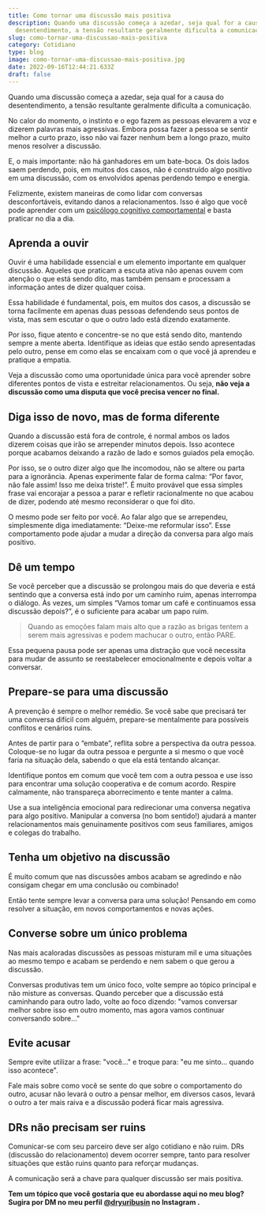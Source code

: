 ```yaml
---
title: Como tornar uma discussão mais positiva
description: Quando uma discussão começa a azedar, seja qual for a causa do
  desentendimento, a tensão resultante geralmente dificulta a comunicação.
slug: como-tornar-uma-discussao-mais-positiva
category: Cotidiano
type: blog
image: como-tornar-uma-discussao-mais-positiva.jpg
date: 2022-09-16T12:44:21.633Z
draft: false
---
```


Quando uma discussão começa a azedar, seja qual for a causa do desentendimento, a tensão resultante geralmente dificulta a comunicação.

No calor do momento, o instinto e o ego fazem as pessoas elevarem a voz e dizerem palavras mais agressivas. Embora possa fazer a pessoa se sentir melhor a curto prazo, isso não vai fazer nenhum bem a longo prazo, muito menos resolver a discussão.

E, o mais importante: não há ganhadores em um bate-boca. Os dois lados saem perdendo, pois, em muitos dos casos, não é construído algo positivo em uma discussão, com os envolvidos apenas perdendo tempo e energia.

Felizmente, existem maneiras de como lidar com conversas desconfortáveis, evitando danos a relacionamentos. Isso é algo que você pode aprender com um [psicólogo cognitivo comportamental](https://yuribusin.com.br/) e basta praticar no dia a dia.

## []()Aprenda a ouvir

Ouvir é uma habilidade essencial e um elemento importante em qualquer discussão. Aqueles que praticam a escuta ativa não apenas ouvem com atenção o que está sendo dito, mas também pensam e processam a informação antes de dizer qualquer coisa.

Essa habilidade é fundamental, pois, em muitos dos casos, a discussão se torna facilmente em apenas duas pessoas defendendo seus pontos de vista, mas sem escutar o que o outro lado está dizendo exatamente.

Por isso, fique atento e concentre-se no que está sendo dito, mantendo sempre a mente aberta. Identifique as ideias que estão sendo apresentadas pelo outro, pense em como elas se encaixam com o que você já aprendeu e pratique a empatia.

Veja a discussão como uma oportunidade única para você aprender sobre diferentes pontos de vista e estreitar relacionamentos. Ou seja, **não veja a discussão como uma disputa que você precisa vencer no final.**

## []()Diga isso de novo, mas de forma diferente

Quando a discussão está fora de controle, é normal ambos os lados dizerem coisas que irão se arrepender minutos depois. Isso acontece porque acabamos deixando a razão de lado e somos guiados pela emoção.

Por isso, se o outro dizer algo que lhe incomodou, não se altere ou parta para a ignorância. Apenas experimente falar de forma calma: “Por favor, não fale assim! Isso me deixa triste!”. É muito provável que essa simples frase vai encorajar a pessoa a parar e refletir racionalmente no que acabou de dizer, podendo até mesmo reconsiderar o que foi dito.

O mesmo pode ser feito por você. Ao falar algo que se arrependeu, simplesmente diga imediatamente: “Deixe-me reformular isso”. Esse comportamento pode ajudar a mudar a direção da conversa para algo mais positivo.

## []()Dê um tempo

Se você perceber que a discussão se prolongou mais do que deveria e está sentindo que a conversa está indo por um caminho ruim, apenas interrompa o diálogo. Às vezes, um simples “Vamos tomar um café e continuamos essa discussão depois?”, é o suficiente para acabar um papo ruim.

> Quando as emoções falam mais alto que a razão as brigas tentem a serem mais agressivas e podem machucar o outro, então PARE.

Essa pequena pausa pode ser apenas uma distração que você necessita para mudar de assunto se reestabelecer emocionalmente e depois voltar a conversar.

## []()Prepare-se para uma discussão

A prevenção é sempre o melhor remédio. Se você sabe que precisará ter uma conversa difícil com alguém, prepare-se mentalmente para possíveis conflitos e cenários ruins.

Antes de partir para o “embate”, reflita sobre a perspectiva da outra pessoa. Coloque-se no lugar da outra pessoa e pergunte a si mesmo o que você faria na situação dela, sabendo o que ela está tentando alcançar.

Identifique pontos em comum que você tem com a outra pessoa e use isso para encontrar uma solução cooperativa e de comum acordo. Respire calmamente, não transpareça aborrecimento e tente manter a calma.

Use a sua inteligência emocional para redirecionar uma conversa negativa para algo positivo. Manipular a conversa (no bom sentido!) ajudará a manter relacionamentos mais genuinamente positivos com seus familiares, amigos e colegas do trabalho.

## Tenha um objetivo na discussão

É muito comum que nas discussões ambos acabam se agredindo e não consigam chegar em uma conclusão ou combinado!

Então tente sempre levar a conversa para uma solução! Pensando em como resolver a situação, em novos comportamentos e novas ações.

## Converse sobre um único problema

Nas mais acaloradas discussões as pessoas misturam mil e uma situações ao mesmo tempo e acabam se perdendo e nem sabem o que gerou a discussão.

Conversas produtivas tem um único foco, volte sempre ao tópico principal e não misture as conversas. Quando perceber que a discussão está caminhando para outro lado, volte ao foco dizendo: "vamos conversar melhor sobre isso em outro momento, mas agora vamos continuar conversando sobre..."

## Evite acusar

Sempre evite utilizar a frase: "você..." e troque para: "eu me sinto... quando isso acontece".

Fale mais sobre como você se sente do que sobre o comportamento do outro, acusar não levará o outro a pensar melhor, em diversos casos, levará o outro a ter mais raiva e a discussão poderá ficar mais agressiva.

## DRs não precisam ser ruins

Comunicar-se com seu parceiro deve ser algo cotidiano e não ruim. DRs (discussão do relacionamento) devem ocorrer sempre, tanto para resolver situações que estão ruins quanto para reforçar mudanças.

A comunicação será a chave para qualquer discussão ser mais positiva.

**Tem um tópico que você gostaria que eu abordasse aqui no meu blog? Sugira por DM no meu perfil [@dryuribusin](https://www.instagram.com/dryuribusin/) no Instagram .**
